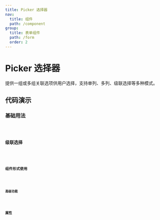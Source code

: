 ```yaml
---
title: Picker 选择器
nav:
  title: 组件
  path: /component
group:
  title: 表单组件
  path: /form
  order: 2
---
```


# Picker 选择器

提供一组或多组关联选项供用户选择，支持单列、多列、级联选择等多种模式。

## 代码演示

### 基础用法
<code src="./__fixtures__/basicUsage.tsx" />

### 级联选择
<code src="./__fixtures__/cascadeSelection.tsx" />

### 组件形式使用
<code src="./__fixtures__/componentUsage.tsx" />

### 高级功能
<code src="./__fixtures__/advancedFeatures.tsx" />


## 属性

<API hideTitle src="./Picker.tsx" />
